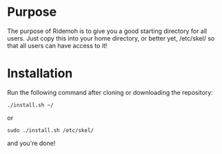 Purpose
=======

The purpose of Ridemoh is to give you a good starting directory for all users. Just copy this
into your home directory, or better yet, /etc/skel/ so that all users can have access to it!

Installation
============

Run the following command after cloning or downloading the repository:

    ./install.sh ~/

or

    sudo ./install.sh /etc/skel/

and you're done!
